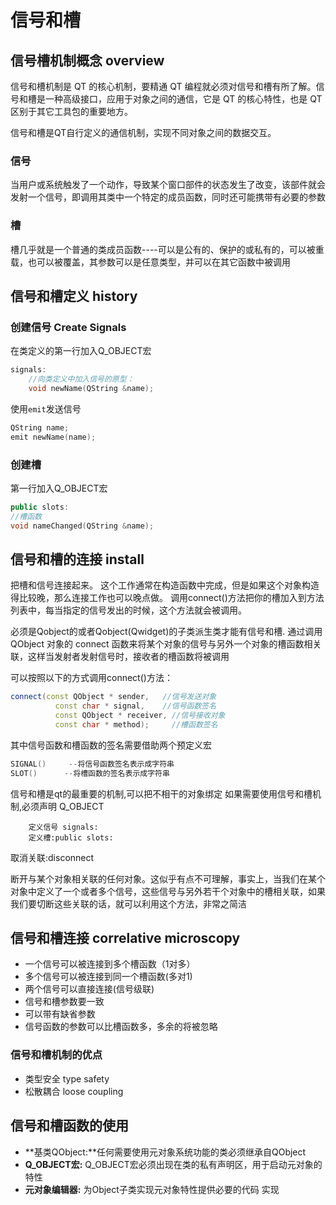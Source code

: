 # 信号和槽



## 信号槽机制概念 overview

信号和槽机制是 QT 的核心机制，要精通 QT 编程就必须对信号和槽有所了解。信号和槽是一种高级接口，应用于对象之间的通信，它是 QT 的核心特性，也是 QT 区别于其它工具包的重要地方。

信号和槽是QT自行定义的通信机制，实现不同对象之间的数据交互。

### 信号
当用户或系统触发了一个动作，导致某个窗口部件的状态发生了改变，该部件就会发射一个信号，即调用其类中一个特定的成员函数，同时还可能携带有必要的参数

### 槽
槽几乎就是一个普通的类成员函数----可以是公有的、保护的或私有的，可以被重载，也可以被覆盖，其参数可以是任意类型，并可以在其它函数中被调用


## 信号和槽定义 history

### 创建信号 Create Signals

在类定义的第一行加入Q_OBJECT宏

```cpp
signals:
	//向类定义中加入信号的原型：
	void newName(QString &name);
```

使用`emit`发送信号

```cpp
QString name;
emit newName(name);
```

### 创建槽

第一行加入Q_OBJECT宏
```cpp
public slots:
//槽函数
void nameChanged(QString &name);
```


## 信号和槽的连接 install

把槽和信号连接起来。
这个工作通常在构造函数中完成，但是如果这个对象构造得比较晚，那么连接工作也可以晚点做。
调用connect()方法把你的槽加入到方法列表中，每当指定的信号发出的时候，这个方法就会被调用。

必须是Qobject的或者Qobject(Qwidget)的子类派生类才能有信号和槽.
通过调用 QObject 对象的 connect 函数来将某个对象的信号与另外一个对象的槽函数相关联，这样当发射者发射信号时，接收者的槽函数将被调用

可以按照以下的方式调用connect()方法：
```cpp
connect(const QObject * sender,   //信号发送对象
		  const char * signal,    //信号函数签名
		  const QObject * receiver, //信号接收对象
		  const char * method);		//槽函数签名
```

其中信号函数和槽函数的签名需要借助两个预定义宏

```cpp
SIGNAL()	 --将信号函数签名表示成字符串
SLOT()      --将槽函数的签名表示成字符串
```
信号和槽是qt的最重要的机制,可以把不相干的对象绑定
 如果需要使用信号和槽机制,必须声明 Q_OBJECT
```
  	定义信号 signals:
	定义槽:public slots:
```

取消关联:disconnect

断开与某个对象相关联的任何对象。这似乎有点不可理解，事实上，当我们在某个对象中定义了一个或者多个信号，这些信号与另外若干个对象中的槽相关联，如果我们要切断这些关联的话，就可以利用这个方法，非常之简洁



## 信号和槽连接  correlative microscopy

+ 一个信号可以被连接到多个槽函数（1对多）
+ 多个信号可以被连接到同一个槽函数(多对1)
+ 两个信号可以直接连接(信号级联)
+ 信号和槽参数要一致
+ 可以带有缺省参数
+ 信号函数的参数可以比槽函数多，多余的将被忽略

### 信号和槽机制的优点
+ 类型安全 type safety
+ 松散耦合  loose coupling




## 信号和槽函数的使用

+ **基类QObject:**任何需要使用元对象系统功能的类必须继承自QObject
+ **Q_OBJECT宏:** Q_OBJECT宏必须出现在类的私有声明区，用于启动元对象的特性
+ **元对象编辑器:** 为Object子类实现元对象特性提供必要的代码 实现






